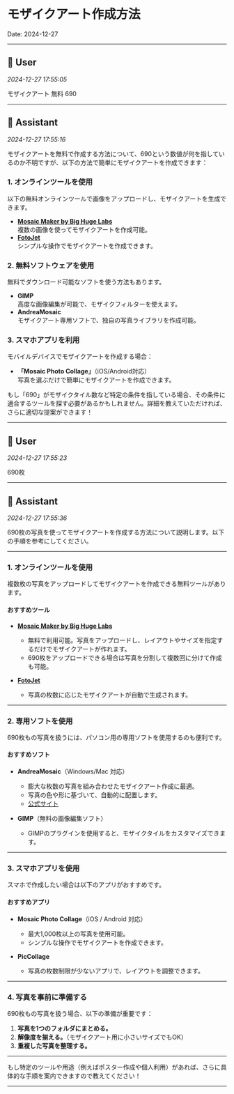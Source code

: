 # モザイクアート作成方法

Date: 2024-12-27

---

## 👤 User
*2024-12-27 17:55:05*

モザイクアート 無料 690

---

## 🤖 Assistant
*2024-12-27 17:55:16*

モザイクアートを無料で作成する方法について、690という数値が何を指しているのか不明ですが、以下の方法で簡単にモザイクアートを作成できます：

### 1. **オンラインツールを使用**
以下の無料オンラインツールで画像をアップロードし、モザイクアートを生成できます。
- **[Mosaic Maker by Big Huge Labs](https://bighugelabs.com/mosaic.php)**  
  複数の画像を使ってモザイクアートを作成可能。
- **[FotoJet](https://www.fotojet.com/features/photo-collage/mosaic.html)**  
  シンプルな操作でモザイクアートを作成できます。

### 2. **無料ソフトウェアを使用**
無料でダウンロード可能なソフトを使う方法もあります。
- **GIMP**  
  高度な画像編集が可能で、モザイクフィルターを使えます。
- **AndreaMosaic**  
  モザイクアート専用ソフトで、独自の写真ライブラリを作成可能。

### 3. **スマホアプリを利用**
モバイルデバイスでモザイクアートを作成する場合：
- **「Mosaic Photo Collage」**（iOS/Android対応）  
  写真を選ぶだけで簡単にモザイクアートを作成できます。

もし「690」がモザイクタイル数など特定の条件を指している場合、その条件に適合するツールを探す必要があるかもしれません。詳細を教えていただければ、さらに適切な提案ができます！

---

## 👤 User
*2024-12-27 17:55:23*

690枚

---

## 🤖 Assistant
*2024-12-27 17:55:36*

690枚の写真を使ってモザイクアートを作成する方法について説明します。以下の手順を参考にしてください。

---

### **1. オンラインツールを使用**
複数枚の写真をアップロードしてモザイクアートを作成できる無料ツールがあります。

#### **おすすめツール**
- **[Mosaic Maker by Big Huge Labs](https://bighugelabs.com/mosaic.php)**  
  - 無料で利用可能。写真をアップロードし、レイアウトやサイズを指定するだけでモザイクアートが作れます。
  - 690枚をアップロードできる場合は写真を分割して複数回に分けて作成も可能。

- **[FotoJet](https://www.fotojet.com/features/photo-collage/mosaic.html)**  
  - 写真の枚数に応じたモザイクアートが自動で生成されます。

---

### **2. 専用ソフトを使用**
690枚もの写真を扱うには、パソコン用の専用ソフトを使用するのも便利です。

#### **おすすめソフト**
- **AndreaMosaic**（Windows/Mac 対応）  
  - 膨大な枚数の写真を組み合わせたモザイクアート作成に最適。
  - 写真の色や形に基づいて、自動的に配置します。
  - [公式サイト](http://www.andreaplanet.com/andreamosaic/)

- **GIMP**（無料の画像編集ソフト）  
  - GIMPのプラグインを使用すると、モザイクタイルをカスタマイズできます。

---

### **3. スマホアプリを使用**
スマホで作成したい場合は以下のアプリがおすすめです。

#### **おすすめアプリ**
- **Mosaic Photo Collage**（iOS / Android 対応）  
  - 最大1,000枚以上の写真を使用可能。
  - シンプルな操作でモザイクアートを作成できます。

- **PicCollage**  
  - 写真の枚数制限が少ないアプリで、レイアウトを調整できます。

---

### **4. 写真を事前に準備する**
690枚もの写真を扱う場合、以下の準備が重要です：
1. **写真を1つのフォルダにまとめる。**
2. **解像度を揃える。**（モザイクアート用に小さいサイズでもOK）
3. **重複した写真を整理する。**

---

もし特定のツールや用途（例えばポスター作成や個人利用）があれば、さらに具体的な手順を案内できますので教えてください！

---
